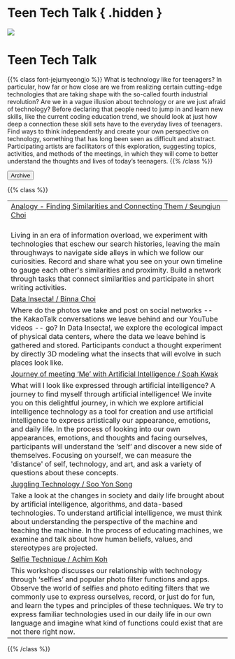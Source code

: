 # Teen Tech Talk { .hidden }

<div class="lg:flex">
<div class="lg:flex-1 lg:py-8">
<img class="lg:w-5/6 m-auto" src="https://0makes0.com/images/program_teen.gif">
<br/>
</div>
<div class="lg:flex-1 lg:px-8 lg:py-8 lg:mt-4">

<!-- ## **일정** -->
<!--  - 2021년 1~2월 -->
<!--  -->
<!-- ## **장소** -->
<!--  - 광주/서울/온라인 -->
<!--  -->
<!-- ## **대상** -->
<!--  - 기술 분야의 창작자, 전문가와 함께 다양한 이야기를 해보고 싶은 10대 -->
<!--  -->
<!-- <br/> -->

# Teen Tech Talk

{{% class font-jejumyeongjo %}}
What is technology like for teenagers? In particular, how far or how close are we from realizing certain cutting-edge technologies that are taking shape with the so-called fourth industrial revolution? Are we in a vague illusion about technology or are we just afraid of technology? Before declaring that people need to jump in and learn new skills, like the current coding education trend, we should look at just how deep a connection these skill sets have to the everyday lives of teenagers. Find ways to think independently and create your own perspective on technology, something that has long been seen as difficult and abstract. Participating artists are facilitators of this exploration, suggesting topics, activities, and methods of the meetings, in which they will come to better understand the thoughts and lives of today’s teenagers.
{{% /class %}}

<a href="/en/archive/6">
<button class="bg-black text-white border border-black rounded p-1 over:bg-gray-10 over:text-black">Archive</button>
</a>

</div>
</div>

{{% class %}}
<!-- mobile -->
<table id="lg-program" class="table-fixed border-gray-800 border-b text-base leading-normal ">
<tbody>
<tr>
<td class="py-4 align-top">
<span class="text-lg font-semibold">
<a href="https://i.0makes0.com/infer" target="_blank">
Analogy - Finding Similarities and Connecting Them / Seungjun Choi
</a>
</span>
<br/><br/>
</tr>
<tr id="id-program-6-1" class="">
<td class="py-4" colspan="5">
<div class="font-jejumyeongjo leading-10 text-xl py-4">
Living in an era of information overload, we experiment with technologies that eschew our search histories, leaving the main throughways to navigate side alleys in which we follow our curiosities. Record and share what you see on your own timeline to gauge each other's similarities and proximity. Build a network through tasks that connect similarities and participate in short writing activities.
</div>
<!-- <div class="leading-10 text-lg py-4"> -->
<!-- <strong>최승준</strong>은 미디어 아티스트로 활동했고 대학에서 인터랙션 디자인을 가르치다가 현재는 유치원에서 일하고 있다. 인간에게서 배우는 기계의 학습과 기계의 학습에서 배우는 인간의 학습에 관심이 많다. -->
<!-- <a href="http://www.unid.me">http://www.unid.me</a> -->
<!-- </div> -->
</td>
</tr>

<tr class="border-gray-800 border-t">
<td class="py-4 align-top">
<span class="text-lg font-semibold">
<a href="https://i.0makes0.com/data" target="_blank">
Data Insecta! / Binna Choi
</a>
</span>
</td>
</tr>
<tr id="id-program-6-1">
<td class="py-4" colspan="5">
<div class="font-jejumyeongjo leading-10 text-xl py-4">
Where do the photos we take and post on social networks -- the KakaoTalk conversations we leave behind and our YouTube videos -- go? In Data Insecta!, we explore the ecological impact of physical data centers, where the data we leave behind is gathered and stored. Participants conduct a thought experiment by directly 3D modeling what the insects that will evolve in such places look like.
</div>
<!-- <div class="leading-10 text-lg py-4"> -->
<!-- <strong>최빛나</strong>는 인간, 기술, 자연, 사회 사이에서 새롭게 만들어지는 관계나 힘이 어떤 방식으로 얽혀서 드러나는지에 대해 관심을 가지고 있다. 특히 우리의 감각과 생각이 그런 관계 속에서 어떻게 바뀌어 가는지를 관찰하고 기록하고 있다. 언메이크랩이라는 그룹의 일원으로 활동하며 그런 과정을 전시, 교육, 연구의 형태로 공유하고 있다. -->
<!-- <a href="http://unmakelab.org">http://unmakelab.org</a> -->
<!-- </div> -->
</td>
</tr>

<tr class="border-gray-800 border-t">
<td class="py-4 align-top">
<span class="text-lg font-semibold">
<a href="https://i.0makes0.com/ai" target="_blank">
Journey of meeting ‘Me’ with Artificial Intelligence / Soah Kwak
</a>
</span>
</td>
</tr>
<tr id="id-program-6-1" class="lg">
<td class="py-4" colspan="5">
<div class="font-jejumyeongjo leading-10 text-xl py-4">
What will I look like expressed through artificial intelligence? A journey to find myself through artificial intelligence! We invite you on this delightful journey, in which we explore artificial intelligence technology as a tool for creation and use artificial intelligence to express artistically our appearance, emotions, and daily life. In the process of looking into our own appearances, emotions, and thoughts and facing ourselves, participants will understand the ‘self’ and discover a new side of themselves. Focusing on yourself, we can measure the 'distance' of self, technology, and art, and ask a variety of questions about these concepts.
</div>
<!-- <div class="leading-10 text-lg py-4"> -->
<!-- <strong>곽소아</strong>는 사랑스런 두 아이의 엄마이다. 어린이와 청소년들이 컴퓨터와 기술을 통해 자신을 표현하고, 생각을 키울 수 있도록 지원하는 방법을 연구한다. 학부시절 북아프리카에 있는 모로코 아이들과 함께 스크래치 프로젝트를 만든 것을 시작으로 코딩교육의 사각 지대에도 관심을 갖고 작은 노력들을 이어가고 있다. 가족이 함께 참여하는 창의적 활동에도 관심이 많아 두 아이와 함께 일상의 습작, 일상속 배움을 즐기고 있다. 최근에는 신나는 놀이의 재료가 되는 코딩 활동과 도구를 연구하고 있다. -->
<!-- <a href="http://bambilab.kr">http://bambilab.kr</a> -->
<!-- </div> -->
</td>
</tr>

<tr class="border-gray-800 border-t">
<td class="py-4 align-top">
<span class="text-lg font-semibold">
<a href="https://i.0makes0.com/juggle" target="_blank">
Juggling Technology / Soo Yon Song
</a>
</span>
</td>
</tr>
<tr id="id-program-6-1" class="">
<td class="py-4" colspan="5">
<div class="font-jejumyeongjo leading-10 text-xl py-4">
Take a look at the changes in society and daily life brought about by artificial intelligence, algorithms, and data-based technologies. To understand artificial intelligence, we must think about understanding the perspective of the machine and teaching the machine. In the process of educating machines, we examine and talk about how human beliefs, values, and stereotypes are projected.
</div>
<!-- <div class="leading-10 text-lg py-4"> -->
<!-- <strong>송수연</strong>은 제작기술문화에 관심을 가지고 활동하고 있다. 제작과 기술을 다루는 과정이 창의적이고 비판적 접근이자 사회를 매개하는 생각과 실천으로 확장되는 것에 관심을 가지고 연구와 교육을 실천하고 있다. <a href="http://unmakelab.org">http://unmakelab.org</a> -->
<!-- </div> -->
</td>
</tr>

<tr class="border-gray-800 border-t">
<td class="py-4 align-top">
<span class="text-lg font-semibold">
<a href="https://i.0makes0.com/self" target="_blank">
Selfie Technique / Achim Koh
</a>
</span>
</td>
</tr>
<tr id="id-program-6-1" class="">
<td class="py-4" colspan="5">
<div class="font-jejumyeongjo leading-10 text-xl py-4">
This workshop discusses our relationship with technology through ‘selfies’ and popular photo filter functions and apps. Observe the world of selfies and photo editing filters that we commonly use to express ourselves, record, or just do for fun, and learn the types and principles of these techniques. We try to express familiar technologies used in our daily life in our own language and imagine what kind of functions could exist that are not there right now.
</div>
<!-- <div class="leading-10 text-lg py-4"> -->
<!-- <strong>고아침</strong>은 인공지능, 데이터과학, 디지털 문화가 사회적으로 어떻게 작용하는지에 관심이 있는 프로그래머이다. 기술 변화가 더 많은 사람들에게 힘이 되도록 기술의 장벽을 낮추고 비판적인 질문을 던지며 다양한 사람의 리터러시를 추구하는 활동을 하고 있다. -->
<!-- <a href="https://scalarvectortensor.net">https://scalarvectortensor.net</a> -->
<!-- </div> -->
</td>
</tr>

</tbody>
</table>

{{% /class %}}
